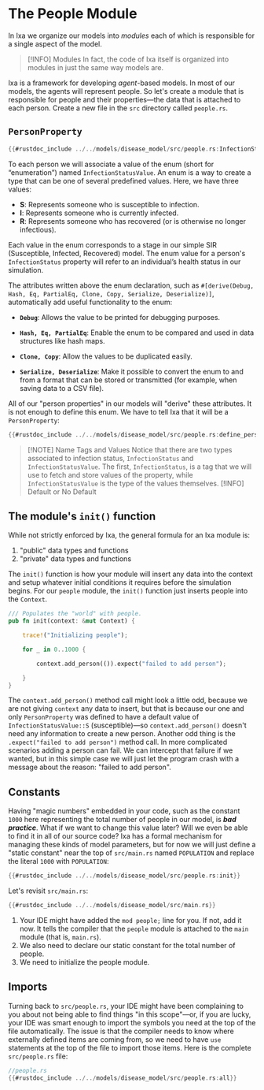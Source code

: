 # The People Module

In Ixa we organize our models into *modules* each of which is responsible for a single aspect of the model.

> [!INFO] Modules
> In fact, the code of Ixa itself is organized into modules in just the same way models are.

Ixa is a framework for developing *agent*-based models. In most of our models, the agents will represent people. So let's create a module that is responsible for people and their properties—the data that is attached to each person. Create a new file in the `src` directory called `people.rs`.

## `PersonProperty`

```rust
{{#rustdoc_include ../../models/disease_model/src/people.rs:InfectionStatusValue}}
```

To each person we will associate a value of the enum (short for “enumeration”) named `InfectionStatusValue`. An enum is a way to create a type that can be one of several predefined values. Here, we have three values:

- **S**: Represents someone who is susceptible to infection.
- **I**: Represents someone who is currently infected.
- **R**: Represents someone who has recovered (or is otherwise no longer infectious).

Each value in the enum corresponds to a stage in our simple SIR (Susceptible, Infected, Recovered) model. The enum value for a person's `InfectionStatus` property will refer to an individual’s health status in our simulation.

The attributes written above the enum declaration, such as `#[derive(Debug, Hash, Eq, PartialEq, Clone, Copy, Serialize, Deserialize)]`, automatically add useful functionality to the enum:

- **`Debug`**: Allows the value to be printed for debugging purposes.

- **`Hash, Eq, PartialEq`**: Enable the enum to be compared and used in data structures like hash maps.

- **`Clone, Copy`**: Allow the values to be duplicated easily.

- **`Serialize, Deserialize`**: Make it possible to convert the enum to and from a format that can be stored or transmitted (for example, when saving data to a CSV file).

All of our "person properties" in our models will "derive" these attributes. It is not enough to define this enum. We have to tell Ixa that it will be a `PersonProperty`:

```rust
{{#rustdoc_include ../../models/disease_model/src/people.rs:define_person_property}}
```

> [!NOTE] Name Tags and Values
> Notice that there are two types associated to infection status, `InfectionStatus` and `InfectionStatusValue`. The first, `InfectionStatus`, is a tag that we will use to fetch and store values of the property, while `InfectionStatusValue` is the type of the values themselves.
> [!INFO] Default or No Default

## The module's `init()` function

While not strictly enforced by Ixa, the general formula for an Ixa module is:

 1. "public" data types and functions
 2. "private" data types and functions

The `init()` function is how your module will insert any data into the context and setup whatever initial conditions it requires before the simulation begins. For our `people` module, the `init()` function just inserts people into the `Context`.

```rust
/// Populates the "world" with people.
pub fn init(context: &mut Context) {

    trace!("Initializing people");

    for _ in 0..1000 {

        context.add_person(()).expect("failed to add person");

    }
}
```

The `context.add_person()` method call might look a little odd, because we are not giving `context` any data to insert, but that is because our one and only `PersonProperty` was defined to have a default value of `InfectionStatusValue::S` (susceptible)—so `context.add_person()` doesn't need any information to create a new person. Another odd thing is the `.expect("failed to add person")` method call. In more complicated scenarios adding a person can fail. We can intercept that failure if we wanted, but in this simple case we will just let the program crash with a message about the reason: "failed to add person".

## Constants

Having "magic numbers" embedded in your code, such as the constant `1000` here representing the total number of people in our model, is ***bad practice***. What if we want to change this value later? Will we even be able to find it in all of our source code? Ixa has a formal mechanism for managing these kinds of model parameters, but for now we will just define a "static constant" near the top of `src/main.rs` named `POPULATION` and replace the literal `1000` with `POPULATION`:

```rust
{{#rustdoc_include ../../models/disease_model/src/people.rs:init}}
```

Let's revisit `src/main.rs`:

```rust
{{#rustdoc_include ../../models/disease_model/src/main.rs}}
```

1. Your IDE might have added the `mod people;` line for you. If not, add it now. It tells the compiler that the `people` module is attached to the `main` module (that is, `main.rs`).
2. We also need to declare our static constant for the total number of people.
3. We need to initialize the people module.

## Imports

Turning back to `src/people.rs`, your IDE might have been complaining to you about not being able to find things "in this scope"—or, if you are lucky, your IDE was smart enough to import the symbols you need at the top of the file automatically. The issue is that the compiler needs to know where externally defined items are coming from, so we need to have `use` statements at the top of the file to import those items. Here is the complete `src/people.rs` file:

```rust
//people.rs
{{#rustdoc_include ../../models/disease_model/src/people.rs:all}}
```
